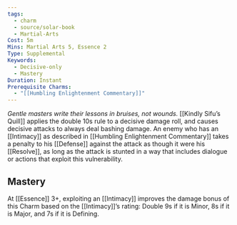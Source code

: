 ```yaml
---
tags:
  - charm
  - source/solar-book
  - Martial-Arts
Cost: 5m
Mins: Martial Arts 5, Essence 2
Type: Supplemental
Keywords:
  - Decisive-only
  - Mastery
Duration: Instant
Prerequisite Charms:
  - "[[Humbling Enlightenment Commentary]]"
---
```

*Gentle masters write their lessons in bruises, not wounds.* 
[[Kindly Sifu’s Quill]] applies the double 10s rule to a decisive damage roll, and causes decisive attacks to always deal bashing damage. An enemy who has an [[Intimacy]] as described in [[Humbling Enlightenment Commentary]] takes a penalty to his [[Defense]] against the attack as though it were his [[Resolve]], as long as the attack is stunted in a way that includes dialogue or actions that exploit this vulnerability. 
## Mastery
At [[Essence]] 3+, exploiting an [[Intimacy]] improves the damage bonus of this Charm based on the [[Intimacy]]’s rating: Double 9s if it is Minor, 8s if it is Major, and 7s if it is Defining.